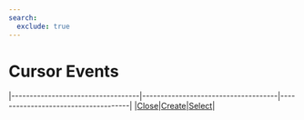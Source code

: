 ```yaml
---
search:
  exclude: true
---
```


<h1 class="heading"><span class="name">Cursor Events</span></h1>

|-----------------------------------|-------------------------------------|-------------------------------------|
|[Close](../methodorevents/close.md)|[Create](../methodorevents/create.md)|[Select](../methodorevents/select.md)|

